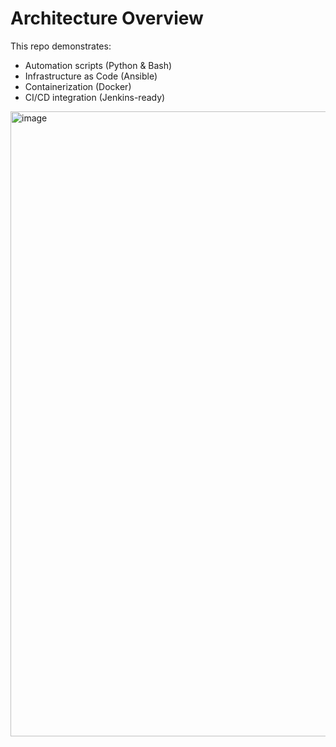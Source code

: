 # Architecture Overview

This repo demonstrates:
- Automation scripts (Python & Bash)
- Infrastructure as Code (Ansible)
- Containerization (Docker)
- CI/CD integration (Jenkins-ready)

<img width="900" height="1000" alt="image" src="https://github.com/user-attachments/assets/35cc018f-69ee-475e-b2d6-d0efb76593a2" />
